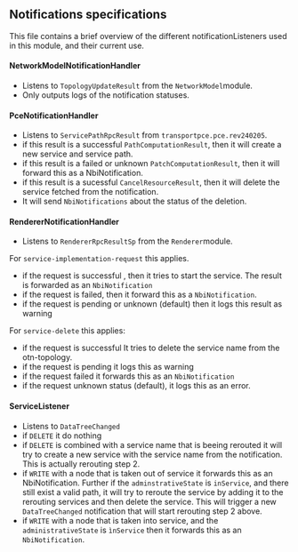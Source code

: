 ## Notifications specifications

This file contains a brief overview of the different notificationListeners used in this module,
and their current use.

#### NetworkModelNotificationHandler

* Listens to `TopologyUpdateResult` from the `NetworkModel`module.
* Only outputs logs of the notification statuses.

#### PceNotificationHandler

* Listens to `ServicePathRpcResult` from `transportpce.pce.rev240205`.
* if this result is a successful `PathComputationResult`, then it will create a new service and service path.
* if this result is a failed or unknown `PatchComputationResult`, then it will forward this as a NbiNotification.
* if this result is a sucessful `CancelResourceResult`, then it will delete the service fetched from the notification.
* It will send `NbiNotifications` about the status of the deletion.

#### RendererNotificationHandler

* Listens to `RendererRpcResultSp` from the `Renderer`module.

For `service-implementation-request` this applies.
* if the request is successful , then it tries to start the service. The result is forwarded as an `NbiNotification`
* if the request is failed, then it forward this as a `NbiNotification`.
* if the request is pending or unknown (default) then it logs this result as warning

For `service-delete` this applies:
* if the request is successful It tries to delete the service name from the otn-topology.
* if the request is pending it logs this as warning
* if the request failed it forwards this as an `NbiNotification`
* if the request unknown status (default), it logs this as an error.

#### ServiceListener

* Listens to `DataTreeChanged`
* if `DELETE` it do nothing
* if `DELETE` is combined with a service name that is beeing rerouted it will try to create a new service with the
service name from the notification. This is actually rerouting step 2.
* if `WRITE` with a node that is taken out of service it forwards this as an NbiNotification.
Further if the `adminstrativeState` is `inService`, and there still exist a valid path, it will try to reroute the service
by adding it to the rerouting services and then delete the service. This will trigger a new `DataTreeChanged`
notification that will start rerouting step 2 above.
* if `WRITE` with a node that is taken into service, and the `administrativeState` is `ìnService` then it
forwards this as an `NbiNotification`.
